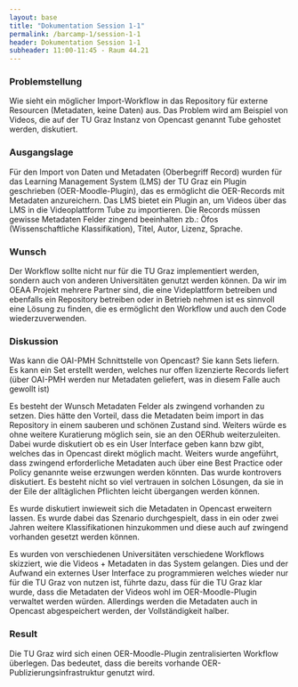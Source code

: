 ```yaml
---
layout: base
title: "Dokumentation Session 1-1"
permalink: /barcamp-1/session-1-1
header: Dokumentation Session 1-1
subheader: 11:00-11:45 - Raum 44.21
---
```


### Problemstellung

Wie sieht ein möglicher Import-Workflow in das Repository für externe Resourcen (Metadaten, keine Daten) aus. Das Problem wird am Beispiel von Videos, die auf der TU Graz Instanz von Opencast genannt Tube gehostet werden, diskutiert.

### Ausgangslage

Für den Import von Daten und Metadaten (Oberbegriff Record) wurden für das  Learning Management System (LMS) der TU Graz ein Plugin geschrieben (OER-Moodle-Plugin), das es ermöglicht die OER-Records mit Metadaten anzureichern. Das LMS bietet ein Plugin an, um Videos über das LMS in die Videoplattform Tube zu importieren. Die Records müssen gewisse Metadaten Felder zingend beeinhalten zb.: Öfos (Wissenschaftliche Klassifikation), Titel, Autor, Lizenz, Sprache.

### Wunsch

Der Workflow sollte nicht nur für die TU Graz implementiert werden, sondern auch von anderen Universitäten genutzt werden können. Da wir im OEAA Projekt mehrere Partner sind, die eine Videplattform betreiben und ebenfalls ein Repository betreiben oder in Betrieb nehmen ist es sinnvoll eine Lösung zu finden, die es ermöglicht den Workflow und auch den Code wiederzuverwenden.

### Diskussion

Was kann die OAI-PMH Schnittstelle von Opencast? Sie kann Sets liefern. Es kann ein Set erstellt werden, welches nur offen lizenzierte Records liefert (über OAI-PMH werden nur Metadaten geliefert, was in diesem Falle auch gewollt ist)

Es besteht der Wunsch Metadaten Felder als zwingend vorhanden zu setzen. Dies hätte den Vorteil, dass die Metadaten beim import in das Repository in einem sauberen und schönen Zustand sind. Weiters würde es ohne weitere Kuratierung möglich sein, sie an den OERhub weiterzuleiten. Dabei wurde diskutiert ob es ein User Interface geben kann bzw gibt, welches das in Opencast direkt möglich macht. Weiters wurde angeführt, dass zwingend erforderliche Metadaten auch über eine Best Practice oder Policy genannte weise erzwungen werden könnten. Das wurde kontrovers diskutiert. Es besteht nicht so viel vertrauen in solchen Lösungen, da sie in der Eile der alltäglichen Pflichten leicht übergangen werden können.

Es wurde diskutiert inwieweit sich die Metadaten in Opencast erweitern lassen. Es wurde dabei das Szenario durchgespielt, dass in ein oder zwei Jahren weitere Klassifikationen hinzukommen und diese auch auf zwingend vorhanden gesetzt werden können.

Es wurden von verschiedenen Universitäten verschiedene Workflows skizziert, wie die Videos + Metadaten in das System gelangen. Dies und der Aufwand ein externes User Interface zu programmieren welches wieder nur für die TU Graz von nutzen ist, führte dazu, dass für die TU Graz klar wurde, dass die Metadaten der Videos wohl im OER-Moodle-Plugin verwaltet werden würden. Allerdings werden die Metadaten auch in Opencast abgespeichert werden, der Vollständigkeit halber.

### Result

Die TU Graz wird sich einen OER-Moodle-Plugin zentralisierten Workflow überlegen. Das bedeutet, dass die bereits vorhande OER-Publizierungsinfrastruktur genutzt wird.
